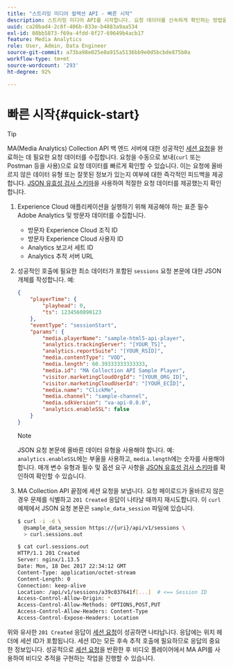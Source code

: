 ```yaml
---
title: "스트리밍 미디어 컬렉션 API - 빠른 시작"
description: 스트리밍 미디어 API를 시작합니다. 요청 데이터를 신속하게 확인하는 방법을 알아봅니다.
uuid: ca20bad4-2c8f-406b-833e-b4883a9aa534
exl-id: 08bb5873-f69a-4fdd-8f27-69649b4acb17
feature: Media Analytics
role: User, Admin, Data Engineer
source-git-commit: a73ba98e025e0a915a5136bb9e0d5bcbde875b0a
workflow-type: tm+mt
source-wordcount: '293'
ht-degree: 92%

---
```


# 빠른 시작{#quick-start}

>[!TIP]
>
>MA(Media Analytics) Collection API 백 엔드 서버에 대한 성공적인 [세션 요청](../mc-api-ref/mc-api-sessions-req.md)을 완료하는 데 필요한 요청 데이터를 수집합니다. 요청을 수동으로 보내(`curl` 또는 Postman 등을 사용)으로 요청 데이터를 빠르게 확인할 수 있습니다. 이는 요청에 올바르지 않은 데이터 유형 또는 잘못된 정보가 있는지 여부에 대한 즉각적인 피드백을 제공합니다. [JSON 유효성 검사 스키마](../mc-api-ref/mc-api-json-validation.md)을 사용하여 적절한 요청 데이터를 제공했는지 확인합니다.

1. Experience Cloud 애플리케이션을 실행하기 위해 제공해야 하는 표준 필수 Adobe Analytics 및 방문자 데이터를 수집합니다.

   * 방문자 Experience Cloud 조직 ID
   * 방문자 Experience Cloud 사용자 ID
   * Analytics 보고서 세트 ID
   * Analytics 추적 서버 URL

1. 성공적인 호출에 필요한 최소 데이터가 포함된 `sessions` 요청 본문에 대한 JSON 개체를 작성합니다. 예:

   ```json
   {
       "playerTime": {
           "playhead": 0,
           "ts": 1234560890123
       },
       "eventType": "sessionStart",
       "params": {
           "media.playerName": "sample-html5-api-player",
           "analytics.trackingServer": "[YOUR_TS]",
           "analytics.reportSuite": "[YOUR_RSID]",
           "media.contentType": "VOD",
           "media.length": 60.39333333333333,
           "media.id": "MA Collection API Sample Player",
           "visitor.marketingCloudOrgId": "[YOUR_ORG_ID]",
           "visitor.marketingCloudUserId": "[YOUR_ECID]",
           "media.name": "ClickMe",
           "media.channel": "sample-channel",
           "media.sdkVersion": "va-api-0.0.0",
           "analytics.enableSSL": false
       }
   }
   ```

   >[!NOTE]
   >
   >JSON 요청 본문에 올바른 데이터 유형을 사용해야 합니다. 예: `analytics.enableSSL`에는 부울을 사용하고, `media.length`에는 숫자를 사용해야 합니다. 매개 변수 유형과 필수 및 옵션 요구 사항을 [JSON 유효성 검사 스키마](mc-api-validate-reqs.md)를 확인하여 확인할 수 있습니다.

1. MA Collection API 끝점에 세션 요청을 보냅니다. 요청 페이로드가 올바르지 않은 경우 문제를 식별하고 `201 Created` 응답이 나타날 때까지 재시도합니다. 이 `curl` 예제에서 JSON 요청 본문은 `sample_data_session` 파일에 있습니다.

   ```sh
   $ curl -i -d \
     @sample_data_session https://{uri}/api/v1/sessions \
     > curl.sessions.out
   
   $ cat curl.sessions.out
   HTTP/1.1 201 Created
   Server: nginx/1.13.5
   Date: Mon, 18 Dec 2017 22:34:12 GMT
   Content-Type: application/octet-stream
   Content-Length: 0
   Connection: keep-alive
   Location: /api/v1/sessions/a39c037641f[...]  # <== Session ID  
   Access-Control-Allow-Origin: *
   Access-Control-Allow-Methods: OPTIONS,POST,PUT
   Access-Control-Allow-Headers: Content-Type
   Access-Control-Expose-Headers: Location
   ```

위와 유사한 `201 Created` 응답이 [세션 요청](../mc-api-ref/mc-api-sessions-req.md)이 성공하면 나타납니다. 응답에는 위치 헤더에 세션 ID가 포함됩니다. 세션 ID는 모든 후속 추적 호출에 필요하므로 응답의 중요한 정보입니다. 성공적으로 [세션 요청](../mc-api-ref/mc-api-sessions-req.md)을 반환한 후 비디오 플레이어에서 MA API를 사용하여 비디오 추적을 구현하는 작업을 진행할 수 있습니다.
